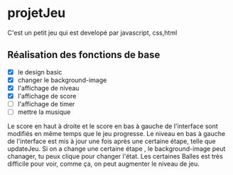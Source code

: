 # projetJeu
C'est un petit jeu qui est developé par javascript, css,html
## Réalisation des fonctions de base
- [x] le design basic 
- [x] changer le background-image 
- [x] l'affichage de niveau
- [x] l'affichage de score 
- [ ] l'affichage de timer
- [ ] mettre la musique

Le score en haut à droite et le score en bas à gauche de l'interface sont modifiés en même temps que le jeu progresse.
Le niveau en bas à gauche de l'interface est mis à jour une fois après une certaine étape, telle que updateJeu.
Si on a change une certaine étape , le background-image peut chanager, tu peux clique pour changer l'état.
Les certaines Balles est très difficile pour voir, comme ça, on peut augmenter le niveau de jeu.
